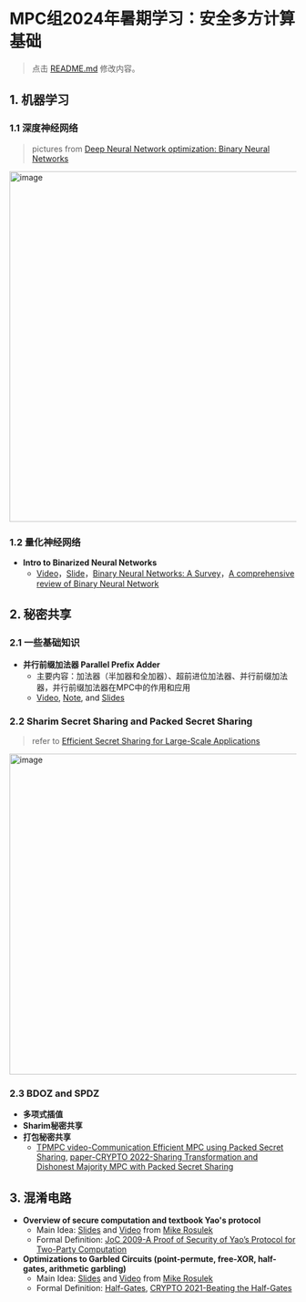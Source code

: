 # MPC组2024年暑期学习：安全多方计算基础

> 点击 [README.md](https://github.com/Stu-Yang/HITSZ-SecurityGroup-MPC/edit/main/mpc/mpc-school/mpc-summer-2024/README.md) 修改内容。

## 1. 机器学习

### 1.1 深度神经网络

> pictures from [Deep Neural Network optimization: Binary Neural Networks](https://slideplayer.com/slide/17585887/)
<img width="615" alt="image" src="https://github.com/user-attachments/assets/d7daa063-60f2-4eea-8ff3-b57a26e1c595">




### 1.2 量化神经网络

+ **Intro to Binarized Neural Networks**
  + [Video](https://www.youtube.com/watch?v=d9AeVyRzU5Q)，[Slide](https://slideplayer.com/slide/17585887/)，[Binary Neural Networks: A Survey](https://arxiv.org/abs/2004.03333)，[A comprehensive review of Binary Neural Network](https://arxiv.org/abs/2110.06804)


## 2. 秘密共享

### 2.1 一些基础知识
+ **并行前缀加法器 Parallel Prefix Adder**
  + 主要内容：加法器（半加器和全加器）、超前进位加法器、并行前缀加法器，并行前缀加法器在MPC中的作用和应用
  + [Video](https://www.bilibili.com/video/BV1KA4y1Z74V/?spm_id_from=333.999.0.0&vd_source=45400e58cd0ed58d7605745553c0f81e), [Note](https://zhuanlan.zhihu.com/p/476627132), and [Slides](https://users.encs.concordia.ca/~asim/COEN_6501/Lecture_Notes/Parallel%20prefix%20adders%20presentation.pdf)

### 2.2 Sharim Secret Sharing and Packed Secret Sharing
> refer to [Efficient Secret Sharing for Large-Scale Applications](https://eprint.iacr.org/2024/1045.pdf)
<img width="563" alt="image" src="https://github.com/user-attachments/assets/85774df9-869e-4143-a13e-b42fdd1a4d49">

### 2.3 BDOZ and SPDZ



+ **多项式插值**
+ **Sharim秘密共享**
+ **打包秘密共享**
  + [TPMPC video-Communication Efficient MPC using Packed Secret Sharing](https://www.youtube.com/watch?v=xoxUbz-_S4w), [paper-CRYPTO 2022-Sharing Transformation and Dishonest Majority MPC with Packed Secret Sharing](https://eprint.iacr.org/2022/831)

## 3. 混淆电路

+ **Overview of secure computation and textbook Yao's protocol**
  + Main Idea: [Slides](https://web.engr.oregonstate.edu/~rosulekm/cryptabit/1-overview.pdf) and [Video](https://www.bilibili.com/video/BV1e64y1C7Te/?spm_id_from=333.999.0.0) from [Mike Rosulek](https://web.engr.oregonstate.edu/~rosulekm/)
  + Formal Definition: [JoC 2009-A Proof of Security of Yao’s Protocol for Two-Party Computation](https://eprint.iacr.org/2004/175)
+ **Optimizations to Garbled Circuits (point-permute, free-XOR, half-gates, arithmetic garbling)**
  + Main Idea: [Slides](https://web.engr.oregonstate.edu/~rosulekm/cryptabit/2-gc.pdf) and [Video](https://www.bilibili.com/video/BV1hK4y197gW/?spm_id_from=333.999.0.0) from [Mike Rosulek](https://web.engr.oregonstate.edu/~rosulekm/)
  + Formal Definition: [Half-Gates](https://eprint.iacr.org/2014/756), [CRYPTO 2021-Beating the Half-Gates](https://eprint.iacr.org/2021/749)

